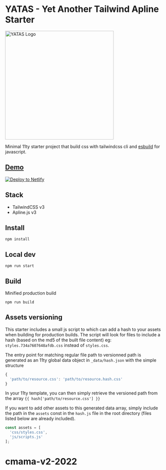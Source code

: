 # YATAS - Yet Another Tailwind Apline Starter

<a href="https://yatas.netlify.app/" target="_blank">
  <img alt="YATAS Logo" width="350" src="./src/img/logo.svg">
</a>

Minimal 11ty starter project that build css with tailwindcss cli and [esbuild](https://esbuild.github.io/) for javascript.

## [Demo](https://yatas.netlify.app/)

[![Deploy to Netlify](https://www.netlify.com/img/deploy/button.svg)](https://app.netlify.com/start/deploy?repository=https://github.com/yhaefliger/yatas)

## Stack

* TailwindCSS v3
* Apline.js v3

## Install

```
npm install
```

## Local dev

```
npm run start
```

## Build

Minified production build

```
npm run build
```

## Assets versioning

This starter includes a small js script to which can add a hash to your assets when building for production builds.
The script will look for files to include a hash (based on the md5 of the built file content) eg: ```styles.734a7607648afdb.css``` instead of ```styles.css```.

The entry point for matching regular file path to versionned path is generated as an 11ty global data object in ```_data/hash.json``` with the simple structure
```js
{
  'path/to/resource.css': 'path/to/resource.hash.css'
}
```

In your 11ty template, you can then simply retrieve the versioned path from the array ```{{ hash['path/to/resource.css'] }}```

If you want to add other assets to this generated data array, simply include the path in the ```assets``` const in the ```hash.js``` file in the root directory (files listed below are already included).

```js
const assets = [
  'css/styles.css',
  'js/scripts.js'
];
```
# cmama-v2-2022
